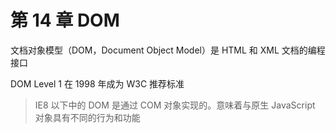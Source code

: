 # 第 14 章 DOM

文档对象模型（DOM，Document Object Model）是 HTML 和 XML 文档的编程接口

DOM Level 1 在 1998 年成为 W3C 推荐标准

> IE8 以下中的 DOM 是通过 COM 对象实现的。意味着与原生 JavaScript 对象具有不同的行为和功能